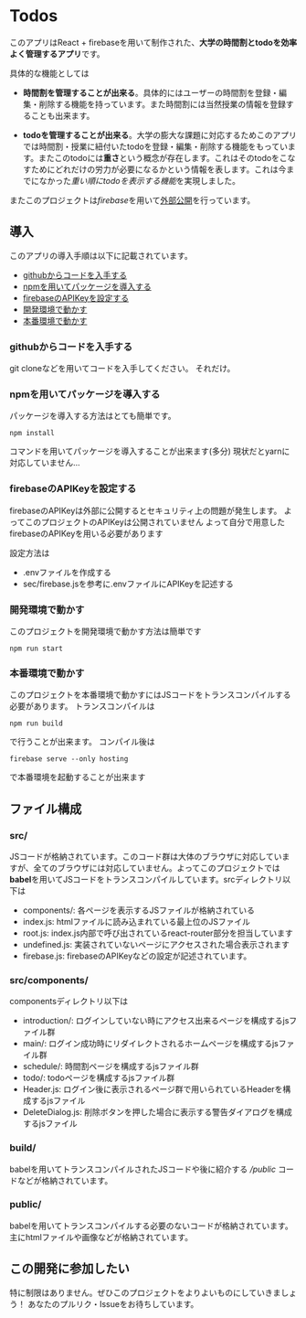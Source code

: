 # Todos
このアプリはReact + firebaseを用いて制作された、**大学の時間割とtodoを効率よく管理するアプリ**です。<br>

具体的な機能としては

- **時間割を管理することが出来る**。具体的にはユーザーの時間割を登録・編集・削除する機能を持っています。また時間割には当然授業の情報を登録することも出来ます。

- **todoを管理することが出来る**。大学の膨大な課題に対応するためこのアプリでは時間割・授業に紐付いたtodoを登録・編集・削除する機能をもっています。またこのtodoには**重さ**という概念が存在します。これはそのtodoをこなすためにどれだけの労力が必要になるかという情報を表します。これは今までになかった*重い順にtodoを表示する機能*を実現しました。

またこのプロジェクトは*firebase*を用いて[外部公開](https://taskmanagement-app-a78c5.web.app/)を行っています。
## 導入

このアプリの導入手順は以下に記載されています。

- [githubからコードを入手する](#github)
- [npmを用いてパッケージを導入する](#npm)
- [firebaseのAPIKeyを設定する](#firebase)
- [開発環境で動かす](#develop)
- [本番環境で動かす](#production)

<h3 id="github">githubからコードを入手する</h3>
git cloneなどを用いてコードを入手してください。
それだけ。

<h3 id="npm">npmを用いてパッケージを導入する</h3>

パッケージを導入する方法はとても簡単です。

```
npm install
```

コマンドを用いてパッケージを導入することが出来ます(多分)
現状だとyarnに対応していません...

<h3 id="firebase">firebaseのAPIKeyを設定する</h3>
firebaseのAPIKeyは外部に公開するとセキュリティ上の問題が発生します。
よってこのプロジェクトのAPIKeyは公開されていません
よって自分で用意したfirebaseのAPIKeyを用いる必要があります

設定方法は
- .envファイルを作成する
- sec/firebase.jsを参考に.envファイルにAPIKeyを記述する

<h3 id="develop">開発環境で動かす</h3>
このプロジェクトを開発環境で動かす方法は簡単です

```
npm run start
```

<h3 id="production">本番環境で動かす</h3>
このプロジェクトを本番環境で動かすにはJSコードをトランスコンパイルする必要があります。
トランスコンパイルは

```
npm run build
```

で行うことが出来ます。
コンパイル後は

```
firebase serve --only hosting
```

で本番環境を起動することが出来ます


## ファイル構成

### src/
JSコードが格納されています。このコード群は大体のブラウザに対応していますが、全てのブラウザには対応していません。よってこのプロジェクトでは**babel**を用いてJSコードをトランスコンパイルしています。srcディレクトリ以下は
- components/: 各ページを表示するJSファイルが格納されている
- index.js: htmlファイルに読み込まれている最上位のJSファイル
- root.js: index.js内部で呼び出されているreact-router部分を担当しています
- undefined.js: 実装されていないページにアクセスされた場合表示されます
- firebase.js: firebaseのAPIKeyなどの設定が記述されています。

### src/components/
componentsディレクトリ以下は
- introduction/: ログインしていない時にアクセス出来るページを構成するjsファイル群
- main/: ログイン成功時にリダイレクトされるホームページを構成するjsファイル群
- schedule/: 時間割ページを構成するjsファイル群
- todo/: todoページを構成するjsファイル群
- Header.js: ログイン後に表示されるページ群で用いられているHeaderを構成するjsファイル
- DeleteDialog.js: 削除ボタンを押した場合に表示する警告ダイアログを構成するjsファイル

### build/
babelを用いてトランスコンパイルされたJSコードや後に紹介する */public* コードなどが格納されています。

### public/
babelを用いてトランスコンパイルする必要のないコードが格納されています。主にhtmlファイルや画像などが格納されています。

## この開発に参加したい
特に制限はありません。ぜひこのプロジェクトをよりよいものにしていきましょう！
あなたのプルリク・Issueをお待ちしています。
